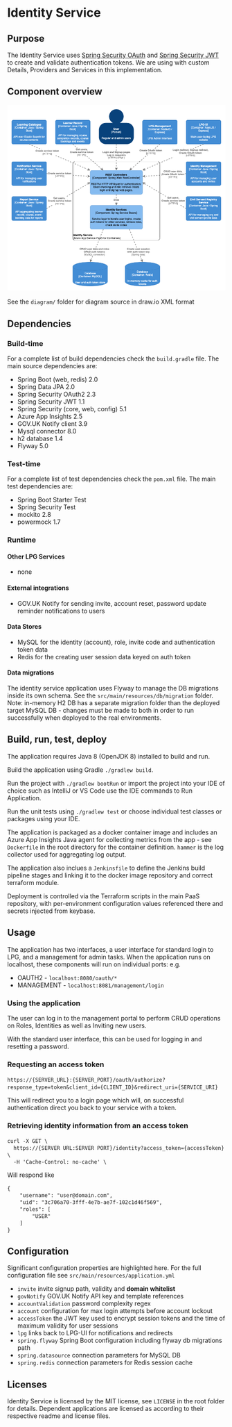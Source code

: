# Identity Service  
## Purpose
The Identity Service uses [Spring Security OAuth](http://projects.spring.io/spring-security-oauth/) and [Spring Security JWT](http://projects.spring.io/spring-security-jwt/) to create and validate authentication tokens. We are using with custom Details, Providers and Services in this implementation.


## Component overview

![C4 Component diagram for Notification Service](diagram/identity-service-component.png)

See the `diagram/` folder for diagram source in draw.io XML format


## Dependencies

### Build-time

For a complete list of build dependencies check the `build.gradle` file. The main source dependencies are:  
- Spring Boot (web, redis) 2.0 
- Spring Data JPA 2.0
- Spring Security OAuth2 2.3
- Spring Security JWT 1.1
- Spring Security (core, web, config) 5.1
- Azure App Insights 2.5
- GOV.UK Notify client 3.9
- Mysql connector 8.0
- h2 database 1.4
- Flyway 5.0

### Test-time

For a complete list of test dependencies check the `pom.xml` file. The main test dependencies are:  
- Spring Boot Starter Test
- Spring Security Test
- mockito 2.8
- powermock 1.7

### Runtime 

#### Other LPG Services

- none

#### External integrations

- GOV.UK Notify for sending invite, account reset, password update reminder notifications to users

#### Data Stores

- MySQL for the identity (account), role, invite code and authentication token data
- Redis for the creating user session data keyed on auth token

#### Data migrations

The identity service application uses Flyway to manage the DB migrations inside its own schema. See the `src/main/resources/db/migration` folder. Note: in-memory H2 DB has a separate migration folder than the deployed target MySQL DB - changes must be made to both in order to run successfully when deployed to the real environments.


## Build, run, test, deploy

The application requires Java 8 (OpenJDK 8) installed to build and run.

Build the application using Gradle `./gradlew build`.

Run the project with `./gradlew bootRun` or import the project into your IDE of choice such as IntelliJ or VS Code use the IDE commands to Run Application.

Run the unit tests using `./gradlew test` or choose individual test classes or packages using your IDE.

The application is packaged as a docker container image and includes an Azure App Insights Java agent for collecting metrics from the app - see `Dockerfile` in the root directory for the container definition. `hammer` is the log collector used for aggregating log output.

The application also inclues a `Jenkinsfile` to define the Jenkins build pipeline stages and linking it to the docker image repository and correct terraform module.

Deployment is controlled via the Terraform scripts in the main PaaS repository, with per-environment configuration values referenced there and secrets injected from keybase.
 

## Usage

The application has two interfaces, a user interface for standard login to LPG, and a management for admin tasks. When the application runs on localhost, these components will run on individual ports:
e.g.  
* OAUTH2 - `localhost:8080/oauth/*`  
* MANAGEMENT - `localhost:8081/management/login`

### Using the application
The user can log in to the management portal to perform CRUD operations on Roles, Identities as well as Inviting new users.

With the standard user interface, this can be used for logging in and resetting a password.

### Requesting an access token

`https://{SERVER_URL}:{SERVER_PORT}/oauth/authorize?response_type=token&client_id={CLIENT_ID}&redirect_uri={SERVICE_URI}`

This will redirect you to a login page which will, on successful authentication direct you back to your service with a token.

### Retrieving identity information from an access token

```
curl -X GET \
  https://{SERVER URL:SERVER PORT}/identity?access_token={accessToken} \
  -H 'Cache-Control: no-cache' \
```

Will respond like

```
{
    "username": "user@domain.com",
    "uid": "3c706a70-3fff-4e7b-ae7f-102c1d46f569",
    "roles": [
        "USER"
    ]
}
```


## Configuration

Significant configuration properties are highlighted here. For the full configuration file see `src/main/resources/application.yml`

- `invite` invite signup path, validity and **domain whitelist**
- `govNotify` GOV.UK Notify API key and template references
- `accountValidation` password complexity regex
- `account` configuration for max login attempts before account lockout
- `accessToken` the JWT key used to encrypt session tokens and the time of maximum validity for user sessions
- `lpg` links back to LPG-UI for notifications and redirects
- `spring.flyway` Spring Boot configuration including flyway db migrations path
- `spring.datasource` connection parameters for MySQL DB
- `spring.redis` connection parameters for Redis session cache


## Licenses

Identity Service is licensed by the MIT license, see `LICENSE` in the root folder for details. Dependent applications are licensed as according to their respective readme and license files.


